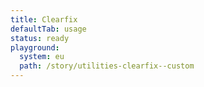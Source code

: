 ```yaml
---
title: Clearfix
defaultTab: usage
status: ready
playground:
  system: eu
  path: /story/utilities-clearfix--custom
---
```

